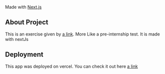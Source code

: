 Made with [Next.js](https://nextjs.org/) 

## About Project

This is an exercise given by [a link](Edvora.com). More Like a pre-internship test. It is made with nextJs


## Deployment

This app was deployed on vercel. You can check it out here [a link](https://rides-5myzq9cba-faith-nchifor.vercel.app/)
